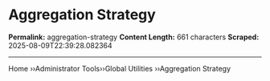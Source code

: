# Aggregation Strategy

**Permalink:** aggregation-strategy
**Content Length:** 661 characters
**Scraped:** 2025-08-09T22:39:28.082364

---

Home &rsaquo;&rsaquo;Administrator Tools&rsaquo;&rsaquo;Global Utilities ››Aggregation Strategy